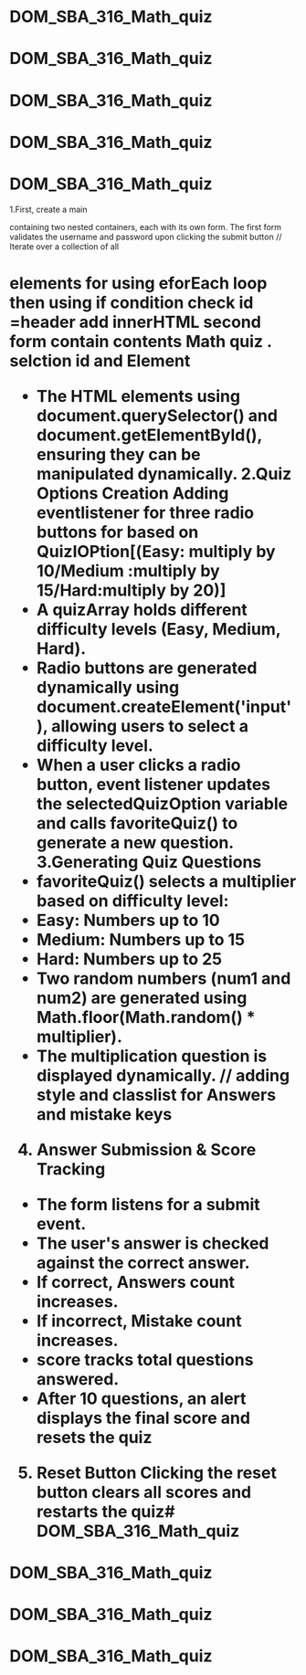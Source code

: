 # DOM_SBA_316_Math_quiz
# DOM_SBA_316_Math_quiz
# DOM_SBA_316_Math_quiz
# DOM_SBA_316_Math_quiz
# DOM_SBA_316_Math_quiz
1.First, create a main <div> containing two nested containers, each with its own form. The first form validates the username and password upon clicking the submit button
// Iterate over a collection of all <h1>elements  for using eforEach loop then using if condition check id =header add innerHTML
 second form contain contents Math quiz .
 selction id and Element
- The   HTML elements using document.querySelector() and document.getElementById(), ensuring they can be manipulated dynamically.
 2.Quiz Options Creation
 Adding eventlistener for three radio buttons for based on QuizIOPtion[(Easy: multiply by 10/Medium :multiply by 15/Hard:multiply by 20)] 
- A quizArray holds different  difficulty levels (Easy, Medium, Hard).
-  Radio buttons are generated dynamically using document.createElement('input'), allowing users to select a difficulty level.
- When a user clicks a radio button,  event  listener updates the selectedQuizOption variable and calls favoriteQuiz() to generate a new question.
3.Generating Quiz Questions
- favoriteQuiz() selects a multiplier based on difficulty level:
-  Easy: Numbers up to 10
-  Medium: Numbers up to 15
- Hard: Numbers up to 25
- Two random numbers (num1 and num2) are generated using Math.floor(Math.random() * multiplier).
-  The multiplication question is displayed dynamically.
// adding  style and classlist for Answers and mistake keys
4. Answer Submission & Score Tracking

- The form listens for a submit event.
-  The user's answer is checked against the correct answer.
- If correct, Answers count increases.
-  If incorrect, Mistake count increases.
- score tracks total questions answered.
-  After 10 questions, an alert displays the final score and resets the quiz
5. Reset Button
 Clicking the reset button clears all scores and restarts the quiz# DOM_SBA_316_Math_quiz

# DOM_SBA_316_Math_quiz
# DOM_SBA_316_Math_quiz
# DOM_SBA_316_Math_quiz
